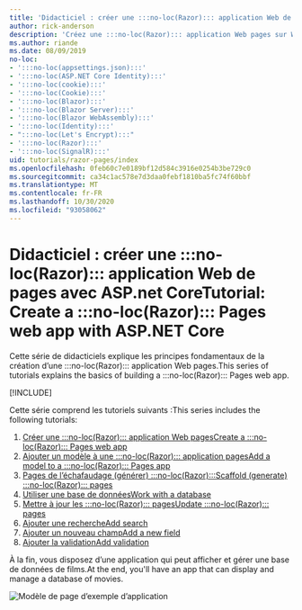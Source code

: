 ```yaml
---
title: 'Didacticiel : créer une :::no-loc(Razor)::: application Web de pages avec ASP.net Core'
author: rick-anderson
description: 'Créez une :::no-loc(Razor)::: application Web pages sur Windows avec Visual Studio, ASP.net Core et EF Core.'
ms.author: riande
ms.date: 08/09/2019
no-loc:
- ':::no-loc(appsettings.json):::'
- ':::no-loc(ASP.NET Core Identity):::'
- ':::no-loc(cookie):::'
- ':::no-loc(Cookie):::'
- ':::no-loc(Blazor):::'
- ':::no-loc(Blazor Server):::'
- ':::no-loc(Blazor WebAssembly):::'
- ':::no-loc(Identity):::'
- ":::no-loc(Let's Encrypt):::"
- ':::no-loc(Razor):::'
- ':::no-loc(SignalR):::'
uid: tutorials/razor-pages/index
ms.openlocfilehash: 0feb60c7e0189bf12d584c3916e0254b3be729c0
ms.sourcegitcommit: ca34c1ac578e7d3daa0febf1810ba5fc74f60bbf
ms.translationtype: MT
ms.contentlocale: fr-FR
ms.lasthandoff: 10/30/2020
ms.locfileid: "93058062"
---
```

# <a name="tutorial-create-a-no-locrazor-pages-web-app-with-aspnet-core"></a><span data-ttu-id="906a5-103">Didacticiel : créer une :::no-loc(Razor)::: application Web de pages avec ASP.net Core</span><span class="sxs-lookup"><span data-stu-id="906a5-103">Tutorial: Create a :::no-loc(Razor)::: Pages web app with ASP.NET Core</span></span>

<span data-ttu-id="906a5-104">Cette série de didacticiels explique les principes fondamentaux de la création d’une :::no-loc(Razor)::: application Web pages.</span><span class="sxs-lookup"><span data-stu-id="906a5-104">This series of tutorials explains the basics of building a :::no-loc(Razor)::: Pages web app.</span></span> 

[!INCLUDE[](~/includes/advancedRP.md)]

<span data-ttu-id="906a5-105">Cette série comprend les tutoriels suivants :</span><span class="sxs-lookup"><span data-stu-id="906a5-105">This series includes the following tutorials:</span></span>

1. [<span data-ttu-id="906a5-106">Créer une :::no-loc(Razor)::: application Web pages</span><span class="sxs-lookup"><span data-stu-id="906a5-106">Create a :::no-loc(Razor)::: Pages web app</span></span>](xref:tutorials/razor-pages/razor-pages-start)
1. [<span data-ttu-id="906a5-107">Ajouter un modèle à une :::no-loc(Razor)::: application pages</span><span class="sxs-lookup"><span data-stu-id="906a5-107">Add a model to a :::no-loc(Razor)::: Pages app</span></span>](xref:tutorials/razor-pages/model)
1. [<span data-ttu-id="906a5-108">Pages de l’échafaudage (générer) :::no-loc(Razor):::</span><span class="sxs-lookup"><span data-stu-id="906a5-108">Scaffold (generate) :::no-loc(Razor)::: pages</span></span>](xref:tutorials/razor-pages/page)
1. [<span data-ttu-id="906a5-109">Utiliser une base de données</span><span class="sxs-lookup"><span data-stu-id="906a5-109">Work with a database</span></span>](xref:tutorials/razor-pages/sql)
1. [<span data-ttu-id="906a5-110">Mettre à jour les :::no-loc(Razor)::: pages</span><span class="sxs-lookup"><span data-stu-id="906a5-110">Update :::no-loc(Razor)::: pages</span></span>](xref:tutorials/razor-pages/da1)
1. [<span data-ttu-id="906a5-111">Ajouter une recherche</span><span class="sxs-lookup"><span data-stu-id="906a5-111">Add search</span></span>](xref:tutorials/razor-pages/search)
1. [<span data-ttu-id="906a5-112">Ajouter un nouveau champ</span><span class="sxs-lookup"><span data-stu-id="906a5-112">Add a new field</span></span>](xref:tutorials/razor-pages/new-field)
1. [<span data-ttu-id="906a5-113">Ajouter la validation</span><span class="sxs-lookup"><span data-stu-id="906a5-113">Add validation</span></span>](xref:tutorials/razor-pages/validation)

<span data-ttu-id="906a5-114">À la fin, vous disposez d’une application qui peut afficher et gérer une base de données de films.</span><span class="sxs-lookup"><span data-stu-id="906a5-114">At the end, you'll have an app that can display and manage a database of movies.</span></span>

![Modèle de page d’exemple d’application](index/_static/sample-page.png)
